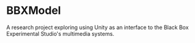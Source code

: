 # BBXModel
A research project exploring using Unity as an interface to the Black Box Experimental Studio's multimedia systems.
